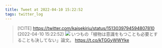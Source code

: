 ```yaml
---
title: Tweet at 2022-04-10 15:22:52
tags: twitter_log
---
```


> [!CITE] https://twitter.com/kaisekiriu/status/1513039794594807810 (2022-04-10 15:22:52)
> ![](https://twitter.com/kaisekiriu/status/1513039794594807810)
> いつもの「植物は意識をもつことも必要とすることも決してない」論文。
> https://t.co/kTGGyWWYke
